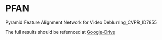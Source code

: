 # PFAN
Pyramid Feature Alignment Network for Video Deblurring_CVPR_ID7855

The full results should be refernced at [Google-Drive](https://drive.google.com/drive/folders/1EJRheajdeIvYw9rylguykLCEZHClVhjC?usp=sharing)
